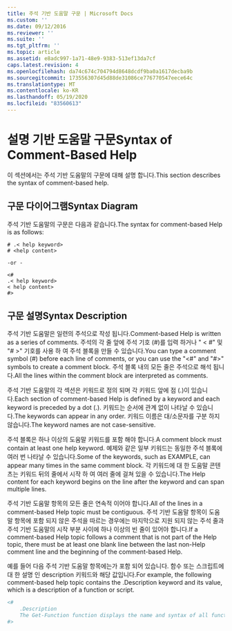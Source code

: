 ```yaml
---
title: 주석 기반 도움말 구문 | Microsoft Docs
ms.custom: ''
ms.date: 09/12/2016
ms.reviewer: ''
ms.suite: ''
ms.tgt_pltfrm: ''
ms.topic: article
ms.assetid: e8adc997-1a71-48e9-9383-513ef13da7cf
caps.latest.revision: 4
ms.openlocfilehash: da74c674c704794d8648dcdf9ba0a1617decba9b
ms.sourcegitcommit: 173556307d45d88de31086ce776770547eece64c
ms.translationtype: MT
ms.contentlocale: ko-KR
ms.lasthandoff: 05/19/2020
ms.locfileid: "83560613"
---
```

# <a name="syntax-of-comment-based-help"></a><span data-ttu-id="a8049-102">설명 기반 도움말 구문</span><span class="sxs-lookup"><span data-stu-id="a8049-102">Syntax of Comment-Based Help</span></span>

<span data-ttu-id="a8049-103">이 섹션에서는 주석 기반 도움말의 구문에 대해 설명 합니다.</span><span class="sxs-lookup"><span data-stu-id="a8049-103">This section describes the syntax of comment-based help.</span></span>

## <a name="syntax-diagram"></a><span data-ttu-id="a8049-104">구문 다이어그램</span><span class="sxs-lookup"><span data-stu-id="a8049-104">Syntax Diagram</span></span>

 <span data-ttu-id="a8049-105">주석 기반 도움말의 구문은 다음과 같습니다.</span><span class="sxs-lookup"><span data-stu-id="a8049-105">The syntax for comment-based Help is as follows:</span></span>

```
# .< help keyword>
# <help content>

-or -

<#
.< help keyword>
< help content>
#>
```

## <a name="syntax-description"></a><span data-ttu-id="a8049-106">구문 설명</span><span class="sxs-lookup"><span data-stu-id="a8049-106">Syntax Description</span></span>

 <span data-ttu-id="a8049-107">주석 기반 도움말은 일련의 주석으로 작성 됩니다.</span><span class="sxs-lookup"><span data-stu-id="a8049-107">Comment-based Help is written as a series of comments.</span></span> <span data-ttu-id="a8049-108">주석의 각 줄 앞에 주석 기호 (#)를 입력 하거나 " \< #" 및 "# >" 기호를 사용 하 여 주석 블록을 만들 수 있습니다.</span><span class="sxs-lookup"><span data-stu-id="a8049-108">You can type a comment symbol (#) before each line of comments, or you can use the "\<#" and "#>" symbols to create a comment block.</span></span> <span data-ttu-id="a8049-109">주석 블록 내의 모든 줄은 주석으로 해석 됩니다.</span><span class="sxs-lookup"><span data-stu-id="a8049-109">All the lines within the comment block are interpreted as comments.</span></span>

 <span data-ttu-id="a8049-110">주석 기반 도움말의 각 섹션은 키워드로 정의 되며 각 키워드 앞에 점 (.)이 있습니다.</span><span class="sxs-lookup"><span data-stu-id="a8049-110">Each section of comment-based Help is defined by a keyword and each keyword is preceded by a dot (.).</span></span> <span data-ttu-id="a8049-111">키워드는 순서에 관계 없이 나타날 수 있습니다.</span><span class="sxs-lookup"><span data-stu-id="a8049-111">The keywords can appear in any order.</span></span> <span data-ttu-id="a8049-112">키워드 이름은 대/소문자를 구분 하지 않습니다.</span><span class="sxs-lookup"><span data-stu-id="a8049-112">The keyword names are not case-sensitive.</span></span>

 <span data-ttu-id="a8049-113">주석 블록은 하나 이상의 도움말 키워드를 포함 해야 합니다.</span><span class="sxs-lookup"><span data-stu-id="a8049-113">A comment block must contain at least one help keyword.</span></span> <span data-ttu-id="a8049-114">예제와 같은 일부 키워드는 동일한 주석 블록에 여러 번 나타날 수 있습니다.</span><span class="sxs-lookup"><span data-stu-id="a8049-114">Some of the keywords, such as EXAMPLE, can appear many times in the same comment block.</span></span> <span data-ttu-id="a8049-115">각 키워드에 대 한 도움말 콘텐츠는 키워드 뒤의 줄에서 시작 하 여 여러 줄에 걸쳐 있을 수 있습니다.</span><span class="sxs-lookup"><span data-stu-id="a8049-115">The Help content for each keyword begins on the line after the keyword and can span multiple lines.</span></span>

 <span data-ttu-id="a8049-116">주석 기반 도움말 항목의 모든 줄은 연속적 이어야 합니다.</span><span class="sxs-lookup"><span data-stu-id="a8049-116">All of the lines in a comment-based Help topic must be contiguous.</span></span> <span data-ttu-id="a8049-117">주석 기반 도움말 항목이 도움말 항목에 포함 되지 않은 주석을 따르는 경우에는 마지막으로 지원 되지 않는 주석 줄과 주석 기반 도움말의 시작 부분 사이에 하나 이상의 빈 줄이 있어야 합니다.</span><span class="sxs-lookup"><span data-stu-id="a8049-117">If a comment-based Help topic follows a comment that is not part of the Help topic, there must be at least one blank line between the last non-Help comment line and the beginning of the comment-based Help.</span></span>

 <span data-ttu-id="a8049-118">예를 들어 다음 주석 기반 도움말 항목에는가 포함 되어 있습니다. 함수 또는 스크립트에 대 한 설명 인 description 키워드와 해당 값입니다.</span><span class="sxs-lookup"><span data-stu-id="a8049-118">For example, the following comment-based help topic contains the .Description keyword and its value, which is a description of a function or script.</span></span>

```powershell
<#
    .Description
    The Get-Function function displays the name and syntax of all functions in the session.
#>
```
